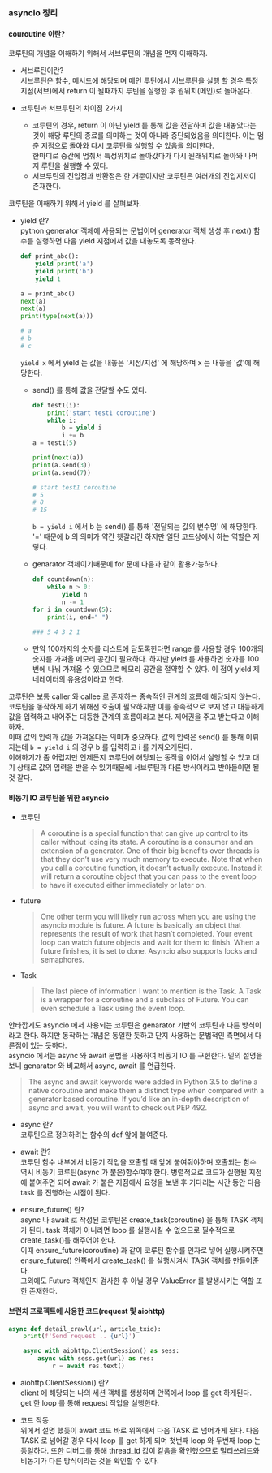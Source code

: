 ### asyncio 정리 

#### couroutine 이란?  
코루틴의 개념을 이해하기 위해서 서브루틴의 개념을 먼저 이해하자.  
- 서브루틴이란?  
서브루틴은 함수, 메서드에 해당되며 메인 루틴에서 서브루틴을 실행 할 경우 특정 지점(서브)에서 return 이 될때까지 루틴을 실행한 후 원위치(메인)로 돌아온다.  

- 코루틴과 서브루틴의 차이점 2가지
    - 코루틴의 경우, return 이 아닌 yield 를 통해 값을 전달하며 값을 내놓았다는 것이 해당 루틴의 종료를 의미하는 것이 아니라 중단되었음을 의미한다. 이는 멈춘 지점으로 돌아와 다시 코루틴을 실행할 수 있음을 의미한다.  
    한마디로 중간에 멈춰서 특정위치로 돌아갔다가 다시 원래위치로 돌아와 나머지 루틴을 실행할 수 있다.  
    - 서브루틴의 진입점과 반환점은 한 개뿐이지만 코루틴은 여러개의 진입지저이 존재한다.
    
코루틴을 이해하기 위해서 yield 를 살펴보자.
- yield 란?  
python generator 객체에 사용되는 문법이며 generator 객체 생성 후 next() 함수를 실행하면 다음 yield 지점에서 값을 내놓도록 동작한다.
    ```python
    def print_abc():
        yield print('a')
        yield print('b')
        yield 1
  
    a = print_abc()
    next(a)
    next(a)
    print(type(next(a)))

    # a
    # b
    # c
    ```  
    ```yield x``` 에서 yield 는 값을 내놓은 '시점/지점' 에 해당하며 x 는 내놓을 '값'에 해당한다.  
    - send() 를 통해 값을 전달할 수도 있다.   
        ```python
        def test1(i):
            print('start test1 coroutine')
            while i:
                b = yield i
                i += b
        a = test1(5)

        print(next(a))
        print(a.send(3))
        print(a.send(7))
        
        # start test1 coroutine
        # 5
        # 8
        # 15
        ```  
        ```b = yield i``` 에서 b 는 send() 를 통해 '전달되는 값의 변수명' 에 해당한다. '=' 때문에 b 의 의미가 약간 헷갈리긴 하지만 일단 코드상에서 하는 역할은 저렇다.  
    
    - genarator 객체이기때문에 for 문에 다음과 같이 활용가능하다.
        ```python
        def countdown(n):
            while n > 0:
                yield n
                n -= 1
        for i in countdown(5):
            print(i, end=" ")
            
        ### 5 4 3 2 1
        ```  
        
    - 만약 100까지의 숫자를 리스트에 담도록한다면 range 를 사용할 경우 100개의 숫자를 가져올 메모리 공간이 필요하다. 하지만 yield 를 사용하면 숫자를 100번에 나눠 가져올 수 있으므로 메모리 공간을 절약할 수 있다. 이 점이 yield 제네레이터의 유용성이라고 한다.  
    
코루틴은 보통 caller 와 callee 로 존재하는 종속적인 관계의 흐름에 해당되지 않는다. 코루틴을 동작하게 하기 위해선 호출이 필요하지만 이를 종속적으로 보지 않고 대등하게 값을 입력하고 내어주는 대등한 관계의 흐름이라고 본다. 제어권을 주고 받는다고 이해하자.  
이때 값의 입력과 값을 가져온다는 의미가 중요하다. 값의 입력은 send() 를 통해 이뤄지는데 ```b = yield i``` 의 경우 b 를 입력하고 i 를 가져오게된다.  
이해하기가 좀 어렵지만 언제든지 코루틴에 해당되는 동작을 이어서 실행할 수 있고 대기 상태로 값의 입력을 받을 수 있기때문에 서브루틴과 다른 방식이라고 받아들이면 될 것 같다.   

#### 비동기 IO 코루틴을 위한 asyncio

- 코루틴 
    > A coroutine is a special function that can give up control to its caller without losing its state. A coroutine is a consumer and an extension of a generator. One of their big benefits over threads is that they don’t use very much memory to execute. Note that when you call a coroutine function, it doesn’t actually execute. Instead it will return a coroutine object that you can pass to the event loop to have it executed either immediately or later on.
- future
    > One other term you will likely run across when you are using the asyncio module is future. A future is basically an object that represents the result of work that hasn’t completed. Your event loop can watch future objects and wait for them to finish. When a future finishes, it is set to done. Asyncio also supports locks and semaphores.
- Task
    > The last piece of information I want to mention is the Task. A Task is a wrapper for a coroutine and a subclass of Future. You can even schedule a Task using the event loop.

안타깝게도 asyncio 에서 사용되는 코루틴은 genarator 기반의 코루틴과 다른 방식이라고 한다. 하지만 동작하는 개념은 동일한 듯하고 단지 사용하는 문법적인 측면에서 다른점이 있는 듯하다.  
asyncio 에서는 async 와 await 문법을 사용하여 비동기 IO 를 구현한다. 밑의 설명을 보니 genarator 와 비교해서 async, await 를 언급한다.
> The async and await keywords were added in Python 3.5 to define a native coroutine and make them a distinct type when compared with a generator based coroutine. If you’d like an in-depth description of async and await, you will want to check out PEP 492.


  
- async 란?  
코루틴으로 정의하려는 함수의 def 앞에 붙여준다.  

- await 란?  
코루틴 함수 내부에서 비동기 작업을 호출할 때 앞에 붙여줘야하며 호출되는 함수 역시 비동기 코루틴(async 가 붙은)함수여야 한다. 병렬적으로 코드가 실행될 지점에 붙여주면 되며 await 가 붙은 지점에서 요청을 보낸 후 기다리는 시간 동안 다음 task 를 진행하는 시점이 된다.

- ensure_future() 란?  
async 나 await 로 작성된 코루틴은 create_task(coroutine) 을 통해 TASK 객체가 된다. task 객체가 아니라면 loop 를 실행시킬 수 없으므로 필수적으로 create_task()를 해주어야 한다.  
이때 ensure_future(coroutine) 과 같이 코루틴 함수를 인자로 넣어 실행시켜주면 ensure_future() 안쪽에서 create_task() 를 실행시켜서 TASK 객체를 만들어준다.  
그외에도 Future 객체인지 검사한 후 아닐 경우 ValueError 를 발생시키는 역할 또한 존재한다.

#### 브런치 프로젝트에 사용한 코드(request 및 aiohttp)
```python
async def detail_crawl(url, article_txid):
    print(f'Send request .. {url}')

    async with aiohttp.ClientSession() as sess:
        async with sess.get(url) as res:
            r = await res.text()
```

- aiohttp.ClientSession() 란?  
client 에 해당되는 나의 세션 객체를 생성하며 안쪽에서 loop 를 get 하게된다. get 한 loop 를 통해 request 작업을 실행한다.

- 코드 작동  
위에서 설명 했듯이 await 코드 바로 위쪽에서 다음 TASK 로 넘어가게 된다. 다음 TASK 로 넘어갈 경우 다시 loop 를 get 하게 되며 첫번째 loop 와 두번째 loop 는 동일하다. 또한 디버그를 통해 thread_id 값이 같음을 확인했으므로 멀티쓰레드와 비동기가 다른 방식이라는 것을 확인할 수 있다.